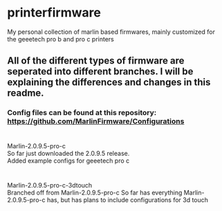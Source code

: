 # printerfirmware
My personal collection of marlin based firmwares, mainly customized for the geeetech pro b and pro c printers

## All of the different types of firmware are seperated into different branches. I will be explaining the differences and changes in this readme.

### Config files can be found at this repository: https://github.com/MarlinFirmware/Configurations


#

Marlin-2.0.9.5-pro-c  
So far just downloaded the 2.0.9.5 release.  
Added example configs for geeetech pro c

#

Marlin-2.0.9.5-pro-c-3dtouch  
Branched off from Marlin-2.0.9.5-pro-c
So far has everything Marlin-2.0.9.5-pro-c has, but has plans to include configurations for 3d touch
